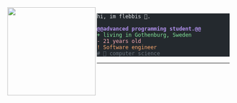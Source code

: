   <img align="left" height="200" src="https://media.giphy.com/media/ao9DUiTKH60XS/giphy.gif">
<pre class="astro-code github-dark" style="background-color:#24292e;color:#e1e4e8; overflow-x: auto;" tabindex="0"><code><span class="line"><span style="color:#E1E4E8">hi, im flebbis 🔮.</span></span>
<span class="line"></span>
<span class="line"><span style="color:#B392F0;font-weight:bold">@@advanced programming student.@@</span></span>
<span class="line"><span style="color:#85E89D"><span style="user-select: none;">+</span> living in Gothenburg, Sweden</span></span>
<span class="line"><span style="color:#FDAEB7"><span style="user-select: none;">-</span> 21 years old</span></span>
<span class="line"><span style="color:#FFAB70">! Software engineer</span></span>
<span class="line"><span style="color:#6A737D"># 📖 computer science</span></span></code></pre>
<hr>

